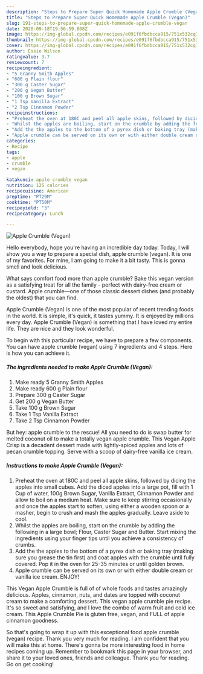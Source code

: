 ```yaml
---
description: "Steps to Prepare Super Quick Homemade Apple Crumble (Vegan)"
title: "Steps to Prepare Super Quick Homemade Apple Crumble (Vegan)"
slug: 191-steps-to-prepare-super-quick-homemade-apple-crumble-vegan
date: 2020-09-18T19:56:59.808Z
image: https://img-global.cpcdn.com/recipes/e091f6fbdbcca915/751x532cq70/apple-crumble-vegan-recipe-main-photo.jpg
thumbnail: https://img-global.cpcdn.com/recipes/e091f6fbdbcca915/751x532cq70/apple-crumble-vegan-recipe-main-photo.jpg
cover: https://img-global.cpcdn.com/recipes/e091f6fbdbcca915/751x532cq70/apple-crumble-vegan-recipe-main-photo.jpg
author: Essie Wilson
ratingvalue: 3.7
reviewcount: 7
recipeingredient:
- "5 Granny Smith Apples"
- "600 g Plain flour"
- "300 g Caster Sugar"
- "200 g Vegan Butter"
- "100 g Brown Sugar"
- "1 Tsp Vanilla Extract"
- "2 Tsp Cinnamon Powder"
recipeinstructions:
- "Preheat the oven at 180C and peel all apple skins, followed by dicing the apples into small cubes. Add the diced apples into a large pot, fill with 1 Cup of water, 100g Brown Sugar, Vanilla Extract, Cinnamon Powder and allow to boil on a medium heat. Make sure to keep stirring occasionally and once the apples start to soften, using either a wooden spoon or a masher, begin to crush and mash the apples gradually. Leave aside to cool."
- "Whilst the apples are boiling, start on the crumble by adding the following in a large bowl; Flour, Caster Sugar and Butter. Start mixing the ingredients using your finger tips until you achieve a consistency of crumbs."
- "Add the the apples to the bottom of a pyrex dish or baking tray (making sure you grease the tin first) and coat apples with the crumble until fully covered. Pop it in the oven for 25-35 minutes or until golden brown."
- "Apple crumble can be served on its own or with either double cream or vanilla ice cream. ENJOY!"
categories:
- Recipe
tags:
- apple
- crumble
- vegan

katakunci: apple crumble vegan 
nutrition: 126 calories
recipecuisine: American
preptime: "PT29M"
cooktime: "PT50M"
recipeyield: "3"
recipecategory: Lunch

---
```



![Apple Crumble (Vegan)](https://img-global.cpcdn.com/recipes/e091f6fbdbcca915/751x532cq70/apple-crumble-vegan-recipe-main-photo.jpg)

Hello everybody, hope you're having an incredible day today. Today, I will show you a way to prepare a special dish, apple crumble (vegan). It is one of my favorites. For mine, I am going to make it a bit tasty. This is gonna smell and look delicious.

What says comfort food more than apple crumble? Bake this vegan version as a satisfying treat for all the family - perfect with dairy-free cream or custard. Apple crumble—one of those classic dessert dishes (and probably the oldest) that you can find.

Apple Crumble (Vegan) is one of the most popular of recent trending foods in the world. It is simple, it's quick, it tastes yummy. It is enjoyed by millions every day. Apple Crumble (Vegan) is something that I have loved my entire life. They are nice and they look wonderful.


To begin with this particular recipe, we have to prepare a few components. You can have apple crumble (vegan) using 7 ingredients and 4 steps. Here is how you can achieve it.

<!--inarticleads1-->

##### The ingredients needed to make Apple Crumble (Vegan):

1. Make ready 5 Granny Smith Apples
1. Make ready 600 g Plain flour
1. Prepare 300 g Caster Sugar
1. Get 200 g Vegan Butter
1. Take 100 g Brown Sugar
1. Take 1 Tsp Vanilla Extract
1. Take 2 Tsp Cinnamon Powder


But hey: apple crumble to the rescue! All you need to do is swap butter for melted coconut oil to make a totally vegan apple crumble. This Vegan Apple Crisp is a decadent dessert made with lightly-spiced apples and lots of pecan crumble topping. Serve with a scoop of dairy-free vanilla ice cream. 

<!--inarticleads2-->

##### Instructions to make Apple Crumble (Vegan):

1. Preheat the oven at 180C and peel all apple skins, followed by dicing the apples into small cubes. Add the diced apples into a large pot, fill with 1 Cup of water, 100g Brown Sugar, Vanilla Extract, Cinnamon Powder and allow to boil on a medium heat. Make sure to keep stirring occasionally and once the apples start to soften, using either a wooden spoon or a masher, begin to crush and mash the apples gradually. Leave aside to cool.
1. Whilst the apples are boiling, start on the crumble by adding the following in a large bowl; Flour, Caster Sugar and Butter. Start mixing the ingredients using your finger tips until you achieve a consistency of crumbs.
1. Add the the apples to the bottom of a pyrex dish or baking tray (making sure you grease the tin first) and coat apples with the crumble until fully covered. Pop it in the oven for 25-35 minutes or until golden brown.
1. Apple crumble can be served on its own or with either double cream or vanilla ice cream. ENJOY!


This Vegan Apple Crumble is full of of whole foods and tastes amazingly delicious. Apples, cinnamon, nuts, and dates are topped with coconut cream to make a comforting dessert. This vegan apple crumble pie recipe. It&#39;s so sweet and satisfying, and I love the combo of warm fruit and cold ice cream. This Apple Crumble Pie is gluten free, vegan, and FULL of apple cinnamon goodness. 

So that's going to wrap it up with this exceptional food apple crumble (vegan) recipe. Thank you very much for reading. I am confident that you will make this at home. There's gonna be more interesting food in home recipes coming up. Remember to bookmark this page in your browser, and share it to your loved ones, friends and colleague. Thank you for reading. Go on get cooking!
